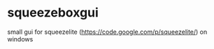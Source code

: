 squeezeboxgui
=============

small gui for squeezelite (https://code.google.com/p/squeezelite/) on windows
